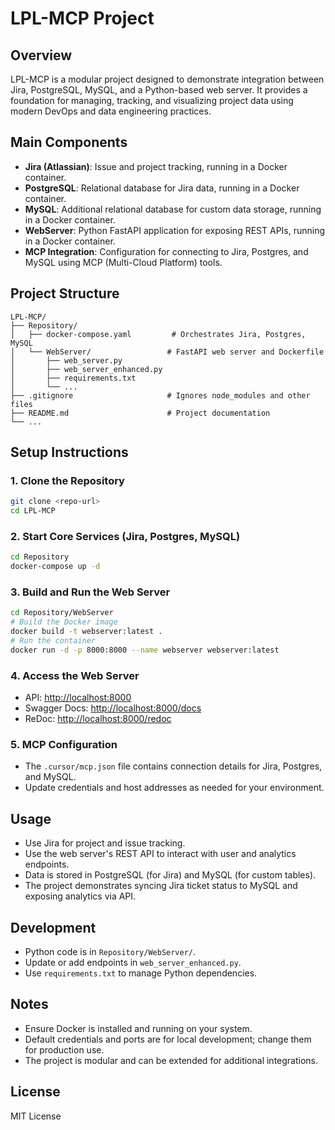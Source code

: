 # LPL-MCP Project

## Overview
LPL-MCP is a modular project designed to demonstrate integration between Jira, PostgreSQL, MySQL, and a Python-based web server. It provides a foundation for managing, tracking, and visualizing project data using modern DevOps and data engineering practices.

## Main Components

- **Jira (Atlassian)**: Issue and project tracking, running in a Docker container.
- **PostgreSQL**: Relational database for Jira data, running in a Docker container.
- **MySQL**: Additional relational database for custom data storage, running in a Docker container.
- **WebServer**: Python FastAPI application for exposing REST APIs, running in a Docker container.
- **MCP Integration**: Configuration for connecting to Jira, Postgres, and MySQL using MCP (Multi-Cloud Platform) tools.

## Project Structure

```
LPL-MCP/
├── Repository/
│   ├── docker-compose.yaml         # Orchestrates Jira, Postgres, MySQL
│   └── WebServer/                 # FastAPI web server and Dockerfile
│       ├── web_server.py
│       ├── web_server_enhanced.py
│       ├── requirements.txt
│       └── ...
├── .gitignore                     # Ignores node_modules and other files
├── README.md                      # Project documentation
└── ...
```

## Setup Instructions

### 1. Clone the Repository
```sh
git clone <repo-url>
cd LPL-MCP
```

### 2. Start Core Services (Jira, Postgres, MySQL)
```sh
cd Repository
docker-compose up -d
```

### 3. Build and Run the Web Server
```sh
cd Repository/WebServer
# Build the Docker image
docker build -t webserver:latest .
# Run the container
docker run -d -p 8000:8000 --name webserver webserver:latest
```

### 4. Access the Web Server
- API: [http://localhost:8000](http://localhost:8000)
- Swagger Docs: [http://localhost:8000/docs](http://localhost:8000/docs)
- ReDoc: [http://localhost:8000/redoc](http://localhost:8000/redoc)

### 5. MCP Configuration
- The `.cursor/mcp.json` file contains connection details for Jira, Postgres, and MySQL.
- Update credentials and host addresses as needed for your environment.

## Usage
- Use Jira for project and issue tracking.
- Use the web server's REST API to interact with user and analytics endpoints.
- Data is stored in PostgreSQL (for Jira) and MySQL (for custom tables).
- The project demonstrates syncing Jira ticket status to MySQL and exposing analytics via API.

## Development
- Python code is in `Repository/WebServer/`.
- Update or add endpoints in `web_server_enhanced.py`.
- Use `requirements.txt` to manage Python dependencies.

## Notes
- Ensure Docker is installed and running on your system.
- Default credentials and ports are for local development; change them for production use.
- The project is modular and can be extended for additional integrations.

## License
MIT License